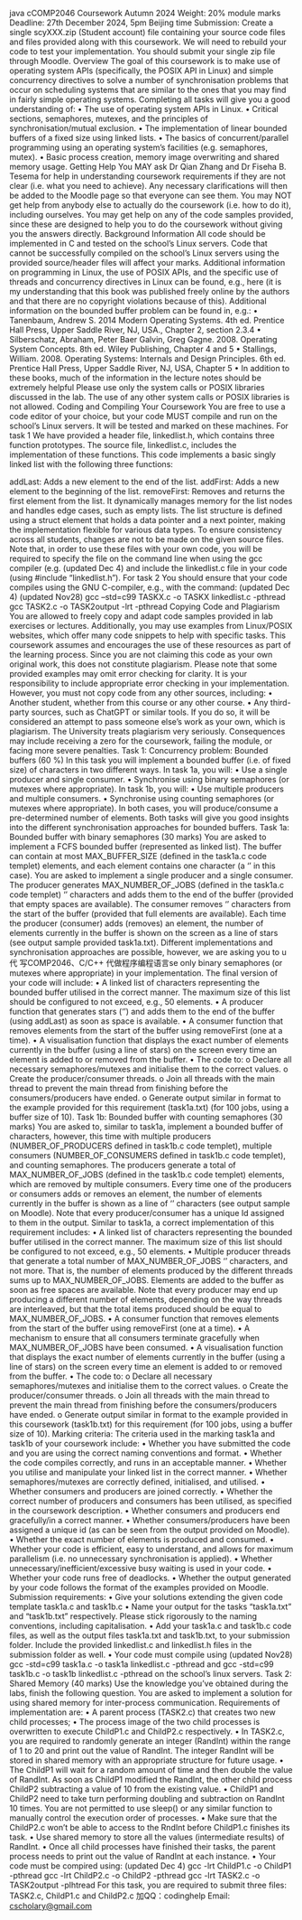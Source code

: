 java cCOMP2046 Coursework Autumn 2024 Weight: 20% module marks Deadline: 27th December 2024, 5pm Beijing time Submission: Create a single scyXXX.zip (Student account) file containing your source code files and files provided along with this coursework. We will need to rebuild your code to test your implementation. You should submit your single zip file through Moodle. Overview The goal of this coursework is to make use of operating system APIs (specifically, the POSIX API in Linux) and simple concurrency directives to solve a number of synchronisation problems that occur on scheduling systems that are similar to the ones that you may find in fairly simple operating systems. Completing all tasks will give you a good understanding of: • The use of operating system APIs in Linux. • Critical sections, semaphores, mutexes, and the principles of synchronisation/mutual exclusion. • The implementation of linear bounded buffers of a fixed size using linked lists. • The basics of concurrent/parallel programming using an operating system’s facilities (e.g. semaphores, mutex). • Basic process creation, memory image overwriting and shared memory usage. Getting Help You MAY ask Dr Qian Zhang and Dr Fiseha B. Tesema for help in understanding coursework requirements if they are not clear (i.e. what you need to achieve). Any necessary clarifications will then be added to the Moodle page so that everyone can see them. You may NOT get help from anybody else to actually do the coursework (i.e. how to do it), including ourselves. You may get help on any of the code samples provided, since these are designed to help you to do the coursework without giving you the answers directly. Background Information All code should be implemented in C and tested on the school’s Linux servers. Code that cannot be successfully compiled on the school’s Linux servers using the provided source/header files will affect your marks. Additional information on programming in Linux, the use of POSIX APIs, and the specific use of threads and concurrency directives in Linux can be found, e.g., here (it is my understanding that this book was published freely online by the authors and that there are no copyright violations because of this). Additional information on the bounded buffer problem can be found in, e.g.: • Tanenbaum, Andrew S. 2014 Modern Operating Systems. 4th ed. Prentice Hall Press, Upper Saddle River, NJ, USA., Chapter 2, section 2.3.4 • Silberschatz, Abraham, Peter Baer Galvin, Greg Gagne. 2008. Operating System Concepts. 8th ed. Wiley Publishing, Chapter 4 and 5 • Stallings, William. 2008. Operating Systems: Internals and Design Principles. 6th ed. Prentice Hall Press, Upper Saddle River, NJ, USA, Chapter 5 • In addition to these books, much of the information in the lecture notes should be extremely helpful Please use only the system calls or POSIX libraries discussed in the lab. The use of any other system calls or POSIX libraries is not allowed. Coding and Compiling Your Coursework You are free to use a code editor of your choice, but your code MUST compile and run on the school’s Linux servers. It will be tested and marked on these machines. For task 1 We have provided a header file, linkedlist.h, which contains three function prototypes. The source file, linkedlist.c, includes the implementation of these functions. This code implements a basic singly linked list with the following three functions:

addLast: Adds a new element to the end of the list.
addFirst: Adds a new element to the beginning of the list.
removeFirst: Removes and returns the first element from the list. It dynamically manages memory for the list nodes and handles edge cases, such as empty lists. The list structure is defined using a struct element that holds a data pointer and a next pointer, making the implementation flexible for various data types. To ensure consistency across all students, changes are not to be made on the given source files. Note that, in order to use these files with your own code, you will be required to specify the file on the command line when using the gcc compiler (e.g. (updated Dec 4) and include the linkedlist.c file in your code (using #include “linkedlist.h”). For task 2 You should ensure that your code compiles using the GNU C-compiler, e.g., with the command: (updated Dec 4) (updated Nov28) gcc –std=c99 TASKX.c -o TASKX linkedlist.c -pthread gcc TASK2.c -o TASK2output -lrt -pthread Copying Code and Plagiarism You are allowed to freely copy and adapt code samples provided in lab exercises or lectures. Additionally, you may use examples from Linux/POSIX websites, which offer many code snippets to help with specific tasks. This coursework assumes and encourages the use of these resources as part of the learning process. Since you are not claiming this code as your own original work, this does not constitute plagiarism. Please note that some provided examples may omit error checking for clarity. It is your responsibility to include appropriate error checking in your implementation. However, you must not copy code from any other sources, including: • Another student, whether from this course or any other course. • Any third-party sources, such as ChatGPT or similar tools. If you do so, it will be considered an attempt to pass someone else’s work as your own, which is plagiarism. The University treats plagiarism very seriously. Consequences may include receiving a zero for the coursework, failing the module, or facing more severe penalties. Task 1: Concurrency problem: Bounded buffers (60 %) In this task you will implement a bounded buffer (i.e. of fixed size) of characters in two different ways. In task 1a, you will: • Use a single producer and single consumer. • Synchronise using binary semaphores (or mutexes where appropriate). In task 1b, you will: • Use multiple producers and multiple consumers. • Synchronise using counting semaphores (or mutexes where appropriate). In both cases, you will produce/consume a pre-determined number of elements. Both tasks will give you good insights into the different synchronisation approaches for bounded buffers. Task 1a: Bounded buffer with binary semaphores (30 marks) You are asked to implement a FCFS bounded buffer (represented as linked list). The buffer can contain at most MAX_BUFFER_SIZE (defined in the task1a.c code templet) elements, and each element contains one character (a ‘’ in this case). You are asked to implement a single producer and a single consumer. The producer generates MAX_NUMBER_OF_JOBS (defined in the task1a.c code templet) ‘’ characters and adds them to the end of the buffer (provided that empty spaces are available). The consumer removes ‘’ characters from the start of the buffer (provided that full elements are available). Each time the producer (consumer) adds (removes) an element, the number of elements currently in the buffer is shown on the screen as a line of stars (see output sample provided task1a.txt). Different implementations and synchronisation approaches are possible, however, we are asking you to u代 写COMP2046、C/C++ 代做程序编程语言se only binary semaphores (or mutexes where appropriate) in your implementation. The final version of your code will include: • A linked list of characters representing the bounded buffer utilised in the correct manner. The maximum size of this list should be configured to not exceed, e.g., 50 elements. • A producer function that generates stars (‘’) and adds them to the end of the buffer (using addLast) as soon as space is available. • A consumer function that removes elements from the start of the buffer using removeFirst (one at a time). • A visualisation function that displays the exact number of elements currently in the buffer (using a line of stars) on the screen every time an element is added to or removed from the buffer. • The code to: o Declare all necessary semaphores/mutexes and initialise them to the correct values. o Create the producer/consumer threads. o Join all threads with the main thread to prevent the main thread from finishing before the consumers/producers have ended. o Generate output similar in format to the example provided for this requirement (task1a.txt) (for 100 jobs, using a buffer size of 10). Task 1b: Bounded buffer with counting semaphores (30 marks) You are asked to, similar to task1a, implement a bounded buffer of characters, however, this time with multiple producers (NUMBER_OF_PRODUCERS defined in task1b.c code templet), multiple consumers (NUMBER_OF_CONSUMERS defined in task1b.c code templet), and counting semaphores. The producers generate a total of MAX_NUMBER_OF_JOBS (defined in the task1b.c code templet) elements, which are removed by multiple consumers. Every time one of the producers or consumers adds or removes an element, the number of elements currently in the buffer is shown as a line of ‘’ characters (see output sample on Moodle). Note that every producer/consumer has a unique Id assigned to them in the output. Similar to task1a, a correct implementation of this requirement includes: • A linked list of characters representing the bounded buffer utilised in the correct manner. The maximum size of this list should be configured to not exceed, e.g., 50 elements. • Multiple producer threads that generate a total number of MAX_NUMBER_OF_JOBS ‘’ characters, and not more. That is, the number of elements produced by the different threads sums up to MAX_NUMBER_OF_JOBS. Elements are added to the buffer as soon as free spaces are available. Note that every producer may end up producing a different number of elements, depending on the way threads are interleaved, but that the total items produced should be equal to MAX_NUMBER_OF_JOBS. • A consumer function that removes elements from the start of the buffer using removeFirst (one at a time). • A mechanism to ensure that all consumers terminate gracefully when MAX_NUMBER_OF_JOBS have been consumed. • A visualisation function that displays the exact number of elements currently in the buffer (using a line of stars) on the screen every time an element is added to or removed from the buffer. • The code to: o Declare all necessary semaphores/mutexes and initialise them to the correct values. o Create the producer/consumer threads. o Join all threads with the main thread to prevent the main thread from finishing before the consumers/producers have ended. o Generate output similar in format to the example provided in this coursework (task1b.txt) for this requirement (for 100 jobs, using a buffer size of 10). Marking criteria: The criteria used in the marking task1a and task1b of your coursework include: • Whether you have submitted the code and you are using the correct naming conventions and format. • Whether the code compiles correctly, and runs in an acceptable manner. • Whether you utilise and manipulate your linked list in the correct manner. • Whether semaphores/mutexes are correctly defined, initialised, and utilised. • Whether consumers and producers are joined correctly. • Whether the correct number of producers and consumers has been utilised, as specified in the coursework description. • Whether consumers and producers end gracefully/in a correct manner. • Whether consumers/producers have been assigned a unique id (as can be seen from the output provided on Moodle). • Whether the exact number of elements is produced and consumed. • Whether your code is efficient, easy to understand, and allows for maximum parallelism (i.e. no unnecessary synchronisation is applied). • Whether unnecessary/inefficient/excessive busy waiting is used in your code. • Whether your code runs free of deadlocks. • Whether the output generated by your code follows the format of the examples provided on Moodle. Submission requirements: • Give your solutions extending the given code template task1a.c and task1b.c • Name your output for the tasks “task1a.txt” and “task1b.txt” respectively. Please stick rigorously to the naming conventions, including capitalisation. • Add your task1a.c and task1b.c code files, as well as the output files task1a.txt and task1b.txt, to your submission folder. Include the provided linkedlist.c and linkedlist.h files in the submission folder as well. • Your code must compile using (updated Nov28) gcc -std=c99 task1a.c -o task1a linkedlist.c -pthread and gcc -std=c99 task1b.c -o task1b linkedlist.c -pthread on the school’s linux servers. Task 2: Shared Memory (40 marks) Use the knowledge you’ve obtained during the labs, finish the following question. You are asked to implement a solution for using shared memory for inter-process communication. Requirements of implementation are: • A parent process (TASK2.c) that creates two new child processes; • The process image of the two child processes is overwritten to execute ChildP1.c and ChildP2.c respectively. • In TASK2.c, you are required to randomly generate an integer (RandInt) within the range of 1 to 20 and print out the value of RandInt. The integer RandInt will be stored in shared memory with an appropriate structure for future usage. • The ChildP1 will wait for a random amount of time and then double the value of RandInt. As soon as ChildP1 modified the RandInt, the other child process ChildP2 subtracting a value of 10 from the existing value. • ChildP1 and ChildP2 need to take turn performing doubling and subtraction on RandInt 10 times. You are not permitted to use sleep() or any similar function to manually control the execution order of processes. • Make sure that the ChildP2.c won’t be able to access to the RndInt before ChildP1.c finishes its task. • Use shared memory to store all the values (intermediate results) of RandInt. • Once all child processes have finished their tasks, the parent process needs to print out the value of RandInt at each instance. • Your code must be compired using: (updated Dec 4) gcc -lrt ChildP1.c -o ChildP1 -pthread gcc -lrt ChildP2.c -o ChildP2 -pthread gcc -lrt TASK2.c -o TASK2output -plhtread For this task, you are required to submit three files: TASK2.c, ChildP1.c and ChildP2.c
         加QQ：codinghelp Email: cscholary@gmail.com
